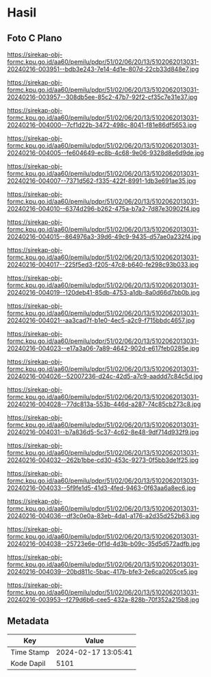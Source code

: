 # Hasil

## Foto C Plano

https://sirekap-obj-formc.kpu.go.id/aa60/pemilu/pdpr/51/02/06/20/13/5102062013031-20240216-003951--bdb3e243-7e14-4d1e-807d-22cb33d848e7.jpg

https://sirekap-obj-formc.kpu.go.id/aa60/pemilu/pdpr/51/02/06/20/13/5102062013031-20240216-003957--308db5ee-85c2-47b7-92f2-cf35c7e31e37.jpg

https://sirekap-obj-formc.kpu.go.id/aa60/pemilu/pdpr/51/02/06/20/13/5102062013031-20240216-004000--7cf1d22b-3472-498c-8041-f81e86df5653.jpg

https://sirekap-obj-formc.kpu.go.id/aa60/pemilu/pdpr/51/02/06/20/13/5102062013031-20240216-004005--fe604649-ec8b-4c68-9e06-9328d8e6d9de.jpg

https://sirekap-obj-formc.kpu.go.id/aa60/pemilu/pdpr/51/02/06/20/13/5102062013031-20240216-004007--7371d562-f335-422f-8991-1db3e691ae35.jpg

https://sirekap-obj-formc.kpu.go.id/aa60/pemilu/pdpr/51/02/06/20/13/5102062013031-20240216-004010--6374d296-b262-475a-b7a2-7d87e30902f4.jpg

https://sirekap-obj-formc.kpu.go.id/aa60/pemilu/pdpr/51/02/06/20/13/5102062013031-20240216-004015--864976a3-39d6-49c9-9435-d57ae0a232f4.jpg

https://sirekap-obj-formc.kpu.go.id/aa60/pemilu/pdpr/51/02/06/20/13/5102062013031-20240216-004017--225f5ed3-f205-47c8-b640-fe298c93b033.jpg

https://sirekap-obj-formc.kpu.go.id/aa60/pemilu/pdpr/51/02/06/20/13/5102062013031-20240216-004019--120deb41-85db-4753-a1db-8a0d66d7bb0b.jpg

https://sirekap-obj-formc.kpu.go.id/aa60/pemilu/pdpr/51/02/06/20/13/5102062013031-20240216-004021--aa3cad7f-b1e0-4ec5-a2c9-f715bbdc4657.jpg

https://sirekap-obj-formc.kpu.go.id/aa60/pemilu/pdpr/51/02/06/20/13/5102062013031-20240216-004023--e17a3a06-7a89-4642-902d-e617feb0285e.jpg

https://sirekap-obj-formc.kpu.go.id/aa60/pemilu/pdpr/51/02/06/20/13/5102062013031-20240216-004026--52007236-d24c-42d5-a7c9-aaddd7c84c5d.jpg

https://sirekap-obj-formc.kpu.go.id/aa60/pemilu/pdpr/51/02/06/20/13/5102062013031-20240216-004028--77dc813a-553b-446d-a287-74c85cb273c8.jpg

https://sirekap-obj-formc.kpu.go.id/aa60/pemilu/pdpr/51/02/06/20/13/5102062013031-20240216-004031--b7a836d5-5c37-4c62-8e48-9df714d932f9.jpg

https://sirekap-obj-formc.kpu.go.id/aa60/pemilu/pdpr/51/02/06/20/13/5102062013031-20240216-004032--262b1bbe-cd30-453c-9273-0f5bb3de1f25.jpg

https://sirekap-obj-formc.kpu.go.id/aa60/pemilu/pdpr/51/02/06/20/13/5102062013031-20240216-004033--5f9fe1d5-41d3-4fed-9463-0f63aa6a8ec6.jpg

https://sirekap-obj-formc.kpu.go.id/aa60/pemilu/pdpr/51/02/06/20/13/5102062013031-20240216-004036--df3c0e0a-83eb-4da1-a176-a2d35d252b63.jpg

https://sirekap-obj-formc.kpu.go.id/aa60/pemilu/pdpr/51/02/06/20/13/5102062013031-20240216-004038--25723e6e-0f1d-4d3b-b09c-35d5d572adfb.jpg

https://sirekap-obj-formc.kpu.go.id/aa60/pemilu/pdpr/51/02/06/20/13/5102062013031-20240216-004039--20bd811c-5bac-417b-bfe3-2e6ca0205ce5.jpg

https://sirekap-obj-formc.kpu.go.id/aa60/pemilu/pdpr/51/02/06/20/13/5102062013031-20240216-003953--f279d6b6-cee5-432a-828b-70f352a215b8.jpg


## Metadata

| Key        | Value               |
| ---------- | ------------------- |
| Time Stamp | 2024-02-17 13:05:41 |
| Kode Dapil | 5101                |



